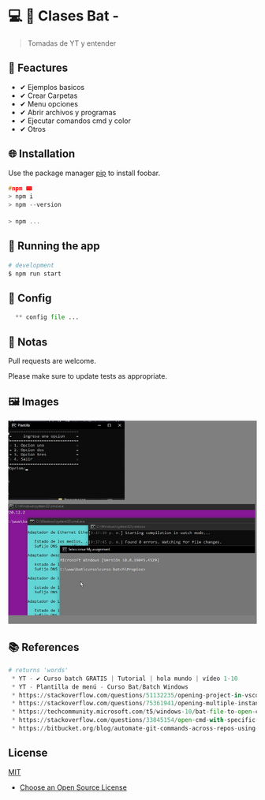 

# 💻 💎 Clases Bat -

> Tomadas de YT y entender

## 📌 Feactures

 * ✔ Ejemplos basicos
 * ✔ Crear Carpetas
 * ✔ Menu opciones
 * ✔ Abrir archivos y programas
 * ✔ Ejecutar comandos cmd y color
 * ✔ Otros

## 🌐 Installation

Use the package manager [pip](https://pip.pypa.io/en/stable/) to install foobar.

```c
#npm 📟
> npm i
> npm --version

> npm ...
```

## 🔰 Running the app

```bash
# development
$ npm run start
```

## 📐 Config
```python
  ** config file ...
```

## 📝 Notas

Pull requests are welcome.

Please make sure to update tests as appropriate.

## 🖼 Images
  <img src=main.jpg alt="Main"/>

## 📚 References

```python
# returns 'words'
 * YT - ✔️ Curso batch GRATIS | Tutorial | hola mundo | vídeo 1-10
 * YT - Plantilla de menú - Curso Bat/Batch Windows
 * https://stackoverflow.com/questions/51132235/opening-project-in-vscode-using-batch-file
 * https://stackoverflow.com/questions/75361941/opening-multiple-instances-of-vs-code-via-batch-file
 * https://techcommunity.microsoft.com/t5/windows-10/bat-file-to-open-cmd-prompt-change-directory-and-execute-python/m-p/2558640
 * https://stackoverflow.com/questions/33845154/open-cmd-with-specific-color-and-title
 * https://bitbucket.org/blog/automate-git-commands-across-repos-using-batch-scripts-and-windows-scheduler
```

## License

[MIT](https://choosealicense.com/licenses/mit/)

* [Choose an Open Source License](https://choosealicense.com)
